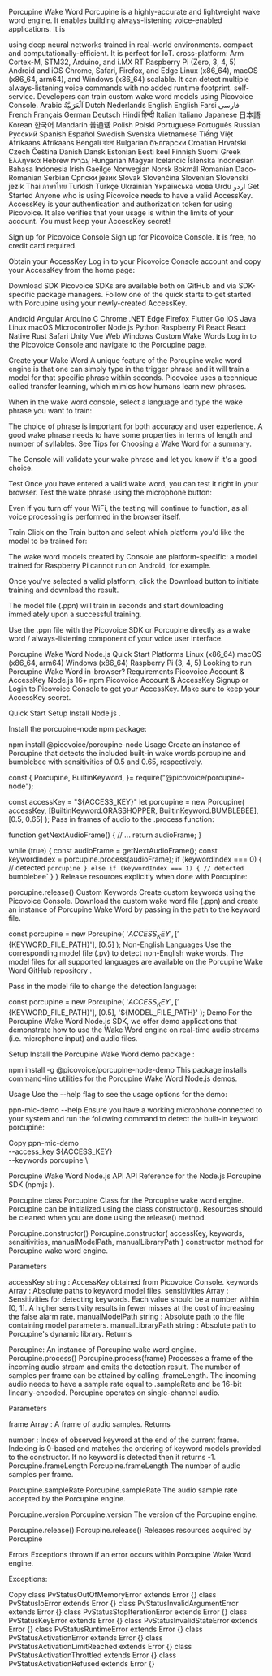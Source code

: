 Porcupine Wake Word
Porcupine is a highly-accurate and lightweight wake word engine. It enables building always-listening voice-enabled applications. It is

using deep neural networks trained in real-world environments.
compact and computationally-efficient. It is perfect for IoT.
cross-platform:
Arm Cortex-M, STM32, Arduino, and i.MX RT
Raspberry Pi (Zero, 3, 4, 5)
Android and iOS
Chrome, Safari, Firefox, and Edge
Linux (x86_64), macOS (x86_64, arm64), and Windows (x86_64)
scalable. It can detect multiple always-listening voice commands with no added runtime footprint.
self-service. Developers can train custom wake word models using Picovoice Console.
Arabic
اَلْعَرَبِيَّةُ
Dutch
Nederlands
English
English
Farsi
فارسی
French
Français
German
Deutsch
Hindi
हिन्दी
Italian
Italiano
Japanese
日本語
Korean
한국어
Mandarin
普通话
Polish
Polski
Portuguese
Português
Russian
Русский
Spanish
Español
Swedish
Svenska
Vietnamese
Tiếng Việt
Afrikaans
Afrikaans
Bengali
বাংলা
Bulgarian
български
Croatian
Hrvatski
Czech
Čeština
Danish
Dansk
Estonian
Eesti keel
Finnish
Suomi
Greek
Ελληνικά
Hebrew
עִברִית
Hungarian
Magyar
Icelandic
Íslenska
Indonesian
Bahasa Indonesia
Irish
Gaeilge
Norwegian
Norsk Bokmål
Romanian
Daco-Romanian
Serbian
Cрпски језик
Slovak
Slovenčina
Slovenian
Slovenski jezik
Thai
ภาษาไทย
Turkish
Türkçe
Ukrainian
Yкраїнська мова
Urdu
اردو
Get Started
Anyone who is using Picovoice needs to have a valid AccessKey. AccessKey is your authentication and authorization token for using Picovoice. It also verifies that your usage is within the limits of your account. You must keep your AccessKey secret!

Sign up for Picovoice Console
Sign up for Picovoice Console. It is free, no credit card required.

Obtain your AccessKey
Log in to your Picovoice Console account and copy your AccessKey from the home page:

Download SDK
Picovoice SDKs are available both on GitHub and via SDK-specific package managers. Follow one of the quick starts to get started with Porcupine using your newly-created AccessKey.

Android
Angular
Arduino
C
Chrome
.NET
Edge
Firefox
Flutter
Go
iOS
Java
Linux
macOS
Microcontroller
Node.js
Python
Raspberry Pi
React
React Native
Rust
Safari
Unity
Vue
Web
Windows
Custom Wake Words
Log in to the Picovoice Console and navigate to the Porcupine page.

Create your Wake Word
A unique feature of the Porcupine wake word engine is that one can simply type in the trigger phrase and it will train a model for that specific phrase within seconds. Picovoice uses a technique called transfer learning, which mimics how humans learn new phrases.

When in the wake word console, select a language and type the wake phrase you want to train:

The choice of phrase is important for both accuracy and user experience. A good wake phrase needs to have some properties in terms of length and number of syllables. See Tips for Choosing a Wake Word for a summary.

The Console will validate your wake phrase and let you know if it's a good choice.

Test
Once you have entered a valid wake word, you can test it right in your browser. Test the wake phrase using the microphone button:

Even if you turn off your WiFi, the testing will continue to function, as all voice processing is performed in the browser itself.

Train
Click on the Train button and select which platform you'd like the model to be trained for:

The wake word models created by Console are platform-specific: a model trained for Raspberry Pi cannot run on Android, for example.

Once you've selected a valid platform, click the Download button to initiate training and download the result.

The model file (.ppn) will train in seconds and start downloading immediately upon a successful training.

Use the .ppn file with the Picovoice SDK or Porcupine directly as a wake word / always-listening component of your voice user interface.


Porcupine Wake Word
Node.js Quick Start
Platforms
Linux (x86_64)
macOS (x86_64, arm64)
Windows (x86_64)
Raspberry Pi (3, 4, 5)
Looking to run Porcupine Wake Word in-browser?
Requirements
Picovoice Account & AccessKey
Node.js 16+
npm
Picovoice Account & AccessKey
Signup or Login to Picovoice Console to get your AccessKey. Make sure to keep your AccessKey secret.

Quick Start
Setup
Install Node.js .

Install the porcupine-node  npm package:

npm install @picovoice/porcupine-node
Usage
Create an instance of Porcupine that detects the included built-in wake words porcupine and bumblebee with sensitivities of 0.5 and 0.65, respectively.

const {
  Porcupine,
  BuiltinKeyword,
}= require("@picovoice/porcupine-node");

const accessKey = "${ACCESS_KEY}"
let porcupine = new Porcupine(
    accessKey,
    [BuiltinKeyword.GRASSHOPPER, BuiltinKeyword.BUMBLEBEE],
    [0.5, 0.65]
);
Pass in frames of audio to the .process function:

function getNextAudioFrame() {
  // ...
  return audioFrame;
}

while (true) {
  const audioFrame = getNextAudioFrame();
  const keywordIndex = porcupine.process(audioFrame);
  if (keywordIndex === 0) {
    // detected `porcupine
  } else if (keywordIndex === 1) {
    // detected `bumblebee`
  }
}
Release resources explicitly when done with Porcupine:

porcupine.release()
Custom Keywords
Create custom keywords using the Picovoice Console. Download the custom wake word file (.ppn) and create an instance of Porcupine Wake Word by passing in the path to the keyword file.

const porcupine = new Porcupine(
  '${ACCESS_KEY}',
  ['${KEYWORD_FILE_PATH}'],
  [0.5]
);
Non-English Languages
Use the corresponding model file (.pv) to detect non-English wake words. The model files for all supported languages are available on the Porcupine Wake Word GitHub repository .

Pass in the model file to change the detection language:

const porcupine = new Porcupine(
  '${ACCESS_KEY}',
  ['${KEYWORD_FILE_PATH}'],
  [0.5],
  '${MODEL_FILE_PATH}'
);
Demo
For the Porcupine Wake Word Node.js SDK, we offer demo applications that demonstrate how to use the Wake Word engine on real-time audio streams (i.e. microphone input) and audio files.

Setup
Install the Porcupine Wake Word demo package :

npm install -g @picovoice/porcupine-node-demo
This package installs command-line utilities for the Porcupine Wake Word Node.js demos.

Usage
Use the --help flag to see the usage options for the demo:

ppn-mic-demo --help
Ensure you have a working microphone connected to your system and run the following command to detect the built-in keyword porcupine:

Copy
ppn-mic-demo \
--access_key ${ACCESS_KEY} \
--keywords porcupine \


Porcupine Wake Word
Node.js API
API Reference for the Node.js Porcupine SDK  (npmjs ).

Porcupine 
class Porcupine
Class for the Porcupine wake word engine. Porcupine can be initialized using the class constructor(). Resources should be cleaned when you are done using the release() method.

Porcupine.constructor() 
Porcupine.constructor(
  accessKey,
  keywords,
  sensitivities,
  manualModelPath,
  manualLibraryPath
)
constructor method for Porcupine wake word engine.

Parameters

accessKey string : AccessKey obtained from Picovoice Console.
keywords Array<string> : Absolute paths to keyword model files.
sensitivities Array<number> : Sensitivities for detecting keywords. Each value should be a number within [0, 1]. A higher sensitivity results in fewer misses at the cost of increasing the false alarm rate.
manualModelPath string : Absolute path to the file containing model parameters.
manualLibraryPath string : Absolute path to Porcupine's dynamic library.
Returns

Porcupine: An instance of Porcupine wake word engine.
Porcupine.process() 
Porcupine.process(frame)
Processes a frame of the incoming audio stream and emits the detection result. The number of samples per frame can be attained by calling .frameLength. The incoming audio needs to have a sample rate equal to .sampleRate and be 16-bit linearly-encoded. Porcupine operates on single-channel audio.

Parameters

frame Array<number> : A frame of audio samples.
Returns

number : Index of observed keyword at the end of the current frame. Indexing is 0-based and matches the ordering of keyword models provided to the constructor. If no keyword is detected then it returns -1.
Porcupine.frameLength 
Porcupine.frameLength
The number of audio samples per frame.

Porcupine.sampleRate 
Porcupine.sampleRate
The audio sample rate accepted by the Porcupine engine.

Porcupine.version 
Porcupine.version
The version of the Porcupine engine.

Porcupine.release() 
Porcupine.release()
Releases resources acquired by Porcupine

Errors 
Exceptions thrown if an error occurs within Porcupine Wake Word engine.

Exceptions:

Copy
class PvStatusOutOfMemoryError        extends Error {}
class PvStatusIoError                 extends Error {}
class PvStatusInvalidArgumentError    extends Error {}
class PvStatusStopIterationError      extends Error {}
class PvStatusKeyError                extends Error {}
class PvStatusInvalidStateError       extends Error {}
class PvStatusRuntimeError            extends Error {}
class PvStatusActivationError         extends Error {}
class PvStatusActivationLimitReached  extends Error {}
class PvStatusActivationThrottled     extends Error {}
class PvStatusActivationRefused       extends Error {}